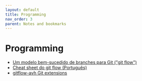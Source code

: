 ```yaml
---
layout: default
title: Programming
nav_order: 3
parent: Notes and bookmarks
---
```


# Programming

+ [Um modelo bem-sucedido de branches para Git ("git flow")](/gitflow)
+ [Cheat sheet do git flow (Português)](https://danielkummer.github.io/git-flow-cheatsheet/index.pt_BR.html)
+ [gitflow-avh Git extensions](https://github.com/petervanderdoes/gitflow-avh)
